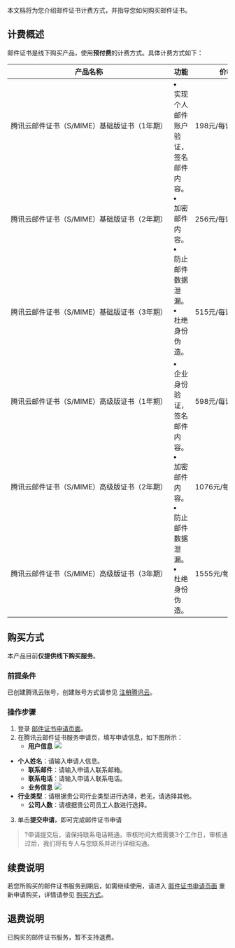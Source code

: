 本文档将为您介绍邮件证书计费方式，并指导您如何购买邮件证书。
## 计费概述
邮件证书是线下购买产品，使用**预付费**的计费方式。具体计费方式如下：


<table>
<thead>
<tr>
<th>产品名称<nobr></th>
<th>功能</th>
<th>价格</th>
</tr>
</thead>
<tbody><tr>
<td><nobr>腾讯云邮件证书（S/MIME）基础版证书（1年期）</td>
<td rowspan="3"><li>实现个人邮件账户验证，签名邮件内容。</li><li>加密邮件内容。</li><li>防止邮件数据泄漏。</li><li>杜绝身份伪造。</li></td>
<td><nobr>198元/每证书/年</td>
</tr>
<tr>
<td>腾讯云邮件证书（S/MIME）基础版证书（2年期）</td>
<td><nobr>256元/每证书/2年</td>
</tr>
<tr>
<td>腾讯云邮件证书（S/MIME）基础版证书（3年期）</td>
<td><nobr>515元/每证书/3年</td>
</tr>
<tr>
<td>腾讯云邮件证书（S/MIME）高级版证书（1年期）</td>
<td rowspan="3"><li>企业身份验证，签名邮件内容。</li><li>加密邮件内容。</li><li>防止邮件数据泄漏。</li><li>杜绝身份伪造。</li></td>
<td><nobr>598元/每证书/年</td>
</tr>
<tr>
<td>腾讯云邮件证书（S/MIME）高级版证书（2年期）</td>
<td><nobr>1076元/每证书/2年</td>
</tr>
<tr>
<td>腾讯云邮件证书（S/MIME）高级版证书（3年期）</td>
<td><nobr>1555元/每证书/3年</td>
</tr>
</tbody></table>



[](id:buy)
## 购买方式
本产品目前**仅提供线下购买服务**。
### 前提条件
已创建腾讯云账号，创建账号方式请参见 [注册腾讯云](https://cloud.tencent.com/document/product/378/17985)。
### 操作步骤
1. 登录 [邮件证书申请页面](https://cloud.tencent.com/apply/p/cn69mmv599k)。
2. 在腾讯云邮件证书服务申请页，填写申请信息，如下图所示：
	- **用户信息**
![](https://main.qcloudimg.com/raw/9aac5d2e21f55377be3ea61908ead0d5.png)
  - **个人姓名**：请输入申请人信息。
	 - **联系邮件**：请输入申请人联系邮箱。
	 - **联系电话**：请输入申请人联系电话。
	- **业务信息**
![](https://main.qcloudimg.com/raw/3440a6d7095d377072487bfc014a8707.png)
   - **行业类型**：请根据贵公司行业类型进行选择，若无，请选择其他。
	 - **公司人数**：请根据贵公司员工人数进行选择。
3. 单击**提交申请**，即可完成邮件证书申请
>?申请提交后，请保持联系电话畅通，审核时间大概需要3个工作日，审核通过后，我们将有专人与您联系并进行详细沟通。

## 续费说明
若您所购买的邮件证书服务到期后，如需继续使用，请进入 [邮件证书申请页面](https://cloud.tencent.com/apply/p/cn69mmv599k) 重新申请购买，详情请参见 [购买方式](#buy)。


## 退费说明
已购买的邮件证书服务，暂不支持退费。

